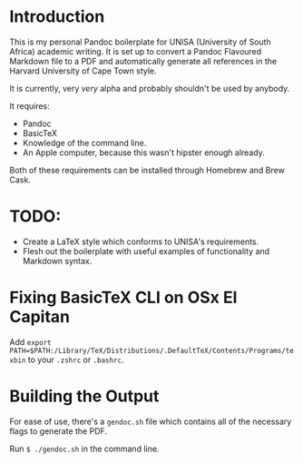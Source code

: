 # Introduction
This is my personal Pandoc boilerplate for UNISA (University of South Africa) academic writing. It is set up to convert a Pandoc Flavoured Markdown file to a PDF and automatically generate all references in the Harvard University of Cape Town style.

It is currently, very _very_ alpha and probably shouldn't be used by anybody.

It requires:
- Pandoc
- BasicTeX
- Knowledge of the command line.
- An Apple computer, because this wasn't hipster enough already.

Both of these requirements can be installed through Homebrew and Brew Cask.

# TODO:
- Create a LaTeX style which conforms to UNISA's requirements.
- Flesh out the boilerplate with useful examples of functionality and Markdown syntax.

# Fixing BasicTeX CLI on OSx El Capitan
Add `export PATH=$PATH:/Library/TeX/Distributions/.DefaultTeX/Contents/Programs/texbin` to your `.zshrc` or `.bashrc`.

# Building the Output
For ease of use, there's a `gendoc.sh` file which contains all of the necessary flags to generate the PDF.

Run `$ ./gendoc.sh` in the command line.
